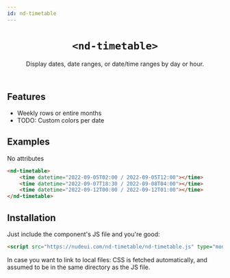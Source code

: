 ```yaml
---
id: nd-timetable
---
```


<header>

# `<nd-timetable>`

Display dates, date ranges, or date/time ranges by day or hour.

</header>

<main>

## Features

- Weekly rows or entire months
- TODO: Custom colors per date

## Examples

No attributes

```html
<nd-timetable>
	<time datetime="2022-09-05T02:00 / 2022-09-05T12:00"></time>
	<time datetime="2022-09-07T18:30 / 2022-09-08T04:00"></time>
	<time datetime="2022-09-12T00:00 / 2022-09-12T01:00"></time>
</nd-timetable>
```


## Installation

Just include the component's JS file and you're good:

```html
<script src="https://nudeui.com/nd-timetable/nd-timetable.js" type="module"></script>
```

In case you want to link to local files: CSS is fetched automatically, and assumed to be in the same directory as the JS file.

</main>